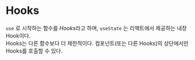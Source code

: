 # Hooks

```use``` 로 시작하는 함수를 *Hooks*라고 하며, ```useState``` 는 리액트에서 제공하는 내장 Hook이다.  
Hooks는 다른 함수보다 더 제한적이다. 컴포넌트(또는 다른 Hooks)의 상단에서만 Hooks를 호출할 수 있다.  